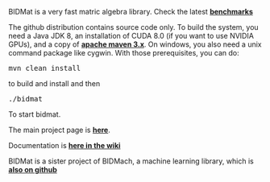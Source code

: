 

BIDMat is a very fast matric algebra library. Check the latest <b><a href="https://github.com/BIDData/BIDMach/wiki/Benchmarks">benchmarks</a></b>

The github distribution contains source code only. To build the system, you need a Java JDK 8, an installation of CUDA 8.0 (if you want to use NVIDIA GPUs), and a copy of <b><a href="https://maven.apache.org/download.cgi">apache maven 3.x</a></b>. On windows, you also need a unix command package like cygwin. With those prerequisites, you can do:
<pre>
mvn clean install
</pre>
to build and install and then
<pre>
./bidmat
</pre>
To start bidmat. 

The main project page is <b><a href="http://bid2.berkeley.edu/bid-data-project/">here</a></b>.

Documentation is <b><a href="https://github.com/BIDData/BIDMat/wiki">here in the wiki</a></b>

BIDMat is a sister project of BIDMach, a machine learning library, which is 
<b><a href="https://github.com/BIDData/BIDMach">also on github</a></b>

